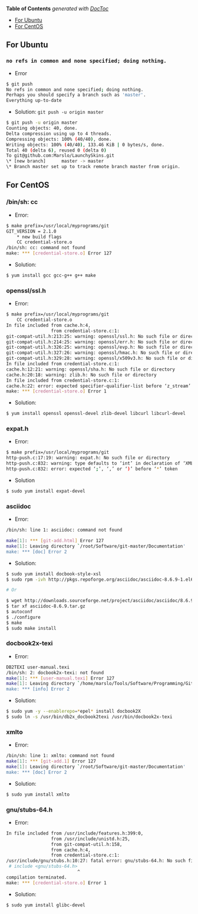 <!-- START doctoc generated TOC please keep comment here to allow auto update -->
<!-- DON'T EDIT THIS SECTION, INSTEAD RE-RUN doctoc TO UPDATE -->
**Table of Contents**  *generated with [DocToc](https://github.com/thlorenz/doctoc)*

- [For Ubuntu](#for-ubuntu)
- [For CentOS](#for-centos)

<!-- END doctoc generated TOC please keep comment here to allow auto update -->

## For Ubuntu
### `no refs in common and none specified; doing nothing.`
- Error
```bash
$ git push
No refs in common and none specified; doing nothing.
Perhaps you should specify a branch such as 'master'.
Everything up-to-date
```

- Solution: `git push -u origin master`
```bash
$ git push -u origin master
Counting objects: 40, done.
Delta compression using up to 4 threads.
Compressing objects: 100% (40/40), done.
Writing objects: 100% (40/40), 133.46 KiB | 0 bytes/s, done.
Total 40 (delta 6), reused 0 (delta 0)
To git@github.com:Marslo/LaunchySkins.git
\* [new branch]      master -> master
\* Branch master set up to track remote branch master from origin.
```

## For CentOS
### /bin/sh: cc
- Error:
```bash
$ make prefix=/usr/local/myprograms/git
GIT_VERSION = 2.1.0
    * new build flags
    CC credential-store.o
/bin/sh: cc: command not found
make: *** [credential-store.o] Error 127
```

- Solution:
```bash
$ yum install gcc gcc-g++ g++ make
```

### openssl/ssl.h
- Error:
```bash
$ make prefix=/usr/local/myprograms/git
    CC credential-store.o
In file included from cache.h:4,
                 from credential-store.c:1:
git-compat-util.h:213:25: warning: openssl/ssl.h: No such file or directory
git-compat-util.h:214:25: warning: openssl/err.h: No such file or directory
git-compat-util.h:326:25: warning: openssl/evp.h: No such file or directory
git-compat-util.h:327:26: warning: openssl/hmac.h: No such file or directory
git-compat-util.h:329:28: warning: openssl/x509v3.h: No such file or directory
In file included from credential-store.c:1:
cache.h:12:21: warning: openssl/sha.h: No such file or directory
cache.h:20:18: warning: zlib.h: No such file or directory
In file included from credential-store.c:1:
cache.h:22: error: expected specifier-qualifier-list before ‘z_stream’
make: *** [credential-store.o] Error 1
```

- Solution:
```bash
$ yum install openssl openssl-devel zlib-devel libcurl libcurl-devel
```

### expat.h
- Error:
```bash
$ make prefix=/usr/local/myprograms/git
http-push.c:17:19: warning: expat.h: No such file or directory
http-push.c:832: warning: type defaults to ‘int’ in declaration of ‘XML_Char’
http-push.c:832: error: expected ‘;’, ‘,’ or ‘)’ before ‘*’ token
```

- Solution
```bash
$ sudo yum install expat-devel
```

### asciidoc


- Error:

```bash
/bin/sh: line 1: asciidoc: command not found

make[1]: *** [git-add.html] Error 127
make[1]: Leaving directory `/root/Software/git-master/Documentation'
make: *** [doc] Error 2
```

- Solution:

```bash
$ sudo yum install docbook-style-xsl
$ sudo rpm -ivh http://pkgs.repoforge.org/asciidoc/asciidoc-8.6.9-1.el6.rfx.noarch.rpm

# Or

$ wget http://downloads.sourceforge.net/project/asciidoc/asciidoc/8.6.9/asciidoc-8.6.9.tar.gz
$ tar xf asciidoc-8.6.9.tar.gz
$ autoconf
$ ./configure
$ make
$ sudo make install
```

### docbook2x-texi

- Error:
```bash
DB2TEXI user-manual.texi
/bin/sh: 2: docbook2x-texi: not found
make[1]: *** [user-manual.texi] Error 127
make[1]: Leaving directory `/home/marslo/Tools/Software/Programming/Git/git-master/Documentation'
make: *** [info] Error 2
```

- Solution:
```bash
$ sudo yum -y --enablerepo=*epel* install docbook2X
$ sudo ln -s /usr/bin/db2x_docbook2texi /usr/bin/docbook2x-texi
```

### xmlto
- Error:
```bash
/bin/sh: line 1: xmlto: command not found
make[1]: *** [git-add.1] Error 127
make[1]: Leaving directory `/root/Software/git-master/Documentation'
make: *** [doc] Error 2
```

- Solution:
```bash
$ sudo yum install xmlto
```

### gnu/stubs-64.h
- Error:
```bash
In file included from /usr/include/features.h:399:0,
                 from /usr/include/unistd.h:25,
                 from git-compat-util.h:158,
                 from cache.h:4,
                 from credential-store.c:1:
/usr/include/gnu/stubs.h:10:27: fatal error: gnu/stubs-64.h: No such file or directory
 # include <gnu/stubs-64.h>
                           ^
compilation terminated.
make: *** [credential-store.o] Error 1
```

- Solution:
```bash
$ sudo yum install glibc-devel
```
